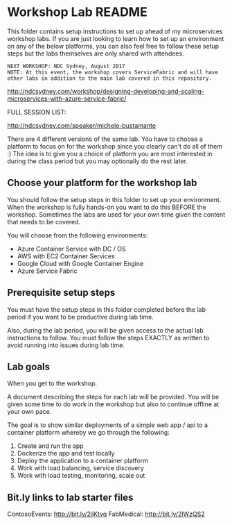# Workshop Lab README
This folder contains setup instructions to set up ahead of my microservices workshop labs.
If you are just looking to learn how to set up an environment on any of the below platforms, you can also feel free to follow these setup steps but the labs themselves are only shared with attendees.

```text 
NEXT WORKSHOP: NDC Sydney, August 2017
NOTE: At this event, the workshop covers ServiceFabric and will have other labs in addition to the main lab covered in this repository.
```
http://ndcsydney.com/workshop/designing-developing-and-scaling-microservices-with-azure-service-fabric/


FULL SESSION LIST:

http://ndcsydney.com/speaker/michele-bustamante


There are 4 different versions of the same lab. You have to choose a platform to focus on for the workshop since you clearly can't do all of them :) 
The idea is to give you a choice of platform you are most interested in during the class period but you may optionally do the rest later.

## Choose your platform for the workshop lab
You should follow the setup steps in this folder to set up your environment. When the workshop is fully hands-on you want to do this BEFORE the workshop. Sometimes the labs are used for your own time given the content that needs to be covered.

You will choose from the following environments:
* Azure Container Service with DC / OS
* AWS with EC2 Container Services
* Google Cloud with Google Container Engine 
* Azure Service Fabric

## Prerequisite setup steps
You must have the setup steps in this folder completed before the lab period if you want to be productive during lab time.

Also, during the lab period, you will be given access to the actual lab instructions to follow.
You must follow the steps EXACTLY as written to avoid running into issues during lab time. 

## Lab goals
When you get to the workshop.

A document describing the steps for each lab will be provided. You will be given some time to do work in the workshop but also to continue offline at your own pace. 

The goal is to show similar deployments of a simple web app / api to a container platform whereby we go through the following:
1. Create and run the app
2. Dockerize the app and test locally
3. Deploy the application to a container platform
4. Work with load balancing, service discovery
5. Work with load testing, monitoring, scale out

## Bit.ly links to lab starter files
ContosoEvents: http://bit.ly/2liKtvq
FabMedical: http://bit.ly/2lWzQS2
